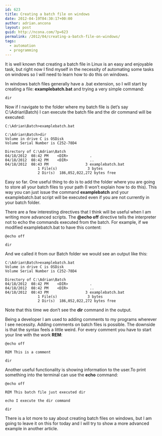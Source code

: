 ```yaml
---
id: 623
title: Creating a batch file on windows
date: 2012-04-19T04:30:17+00:00
author: adrian.ancona
layout: post
guid: http://ncona.com/?p=623
permalink: /2012/04/creating-a-batch-file-on-windows/
tags:
  - automation
  - programming
---
```

It is well known that creating a batch file in Linux is an easy and enjoyable task, but right now I find myself in the necessity of automating some tasks on windows so I will need to learn how to do this on windows.

In windows batch files generally have a .bat extension, so I will start by creating a file: **examplebatch.bat** and trying a very simple command:

```
dir
```

Now if I navigate to the folder where my batch file is (let&#8217;s say C:\Adrian\Batch) I can execute the batch file and the dir command will be executed:

```
C:\Adrian\Batch>examplebatch.bat

C:\Adrian\Batch>dir
Volume in drive C is OSDisk
Volume Serial Number is C252-78D4

Directory of C:\Adrian\Batch
04/18/2012  08:42 PM    <DIR>          .
04/18/2012  08:42 PM    <DIR>          ..
04/18/2012  08:43 PM                 3 examplebatch.bat
               1 File(s)              3 bytes
               2 Dir(s)  186,052,022,272 bytes free
```

<!--more-->

Easy so far. One useful thing to do is to add the folder where you are going to store all your batch files to your path (I won&#8217;t explain how to do this). This way you can just issue the command **examplebatch** and your examplebatch.bat script will be executed even if you are not currently in your batch folder.

There are a few interesting directives that I think will be useful when I am writing more advanced scripts. The **@echo off** directive tells the interpreter not to echo the commands executed from the batch. For example, if we modified examplebatch.bat to have this content:

```
@echo off

dir
```

And we called it from our Batch folder we would see an output like this:

```
C:\Adrian\Batch>examplebatch.bat
Volume in drive C is OSDisk
Volume Serial Number is C252-78D4

Directory of C:\Adrian\Batch
04/18/2012  08:42 PM    <DIR>          .
04/18/2012  08:42 PM    <DIR>          ..
04/18/2012  08:43 PM                 3 examplebatch.bat
               1 File(s)              3 bytes
               2 Dir(s)  186,052,022,272 bytes free
```

Note that this time we don&#8217;t see the **dir** command in the output.

Being a developer I am used to adding comments to my programs wherever I see necessity. Adding comments on batch files is possible. The downside is that the syntax feels a little weird. For every comment you have to start your line with the work **REM**:

```
@echo off

REM This is a comment

dir
```

Another useful functionality is showing information to the user.To print something into the terminal can use the **echo** command:

```
@echo off

REM This batch file just executed dir

echo I execute the dir command

dir
```

There is a lot more to say about creating batch files on windows, but I am going to leave it on this for today and I will try to show a more advanced example in another article.
